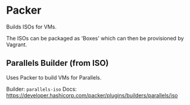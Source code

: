 # Packer

Builds ISOs for VMs. 

The ISOs can be packaged as 'Boxes' which can then be provisioned by Vagrant.

## Parallels Builder (from ISO)

Uses Packer to build VMs for Parallels.

Builder: `parallels-iso`
Docs: https://developer.hashicorp.com/packer/plugins/builders/parallels/iso